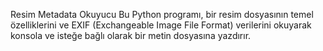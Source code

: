 Resim Metadata Okuyucu
Bu Python programı, bir resim dosyasının temel özelliklerini ve EXIF (Exchangeable Image File Format) verilerini okuyarak konsola ve isteğe bağlı olarak bir metin dosyasına yazdırır.
